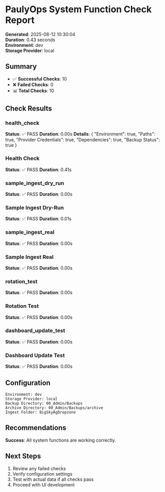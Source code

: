 # PaulyOps System Function Check Report

**Generated**: 2025-08-12 10:30:04  
**Duration**: 0.43 seconds  
**Environment**: dev  
**Storage Provider**: local

## Summary

- ✅ **Successful Checks**: 10
- ❌ **Failed Checks**: 0
- 📊 **Total Checks**: 10

## Check Results

### health_check
**Status**: ✅ PASS
**Duration**: 0.00s
**Details**: {
  "Environment": true,
  "Paths": true,
  "Provider Credentials": true,
  "Dependencies": true,
  "Backup Status": true
}

### Health Check
**Status**: ✅ PASS
**Duration**: 0.41s

### sample_ingest_dry_run
**Status**: ✅ PASS
**Duration**: 0.00s

### Sample Ingest Dry-Run
**Status**: ✅ PASS
**Duration**: 0.01s

### sample_ingest_real
**Status**: ✅ PASS
**Duration**: 0.00s

### Sample Ingest Real
**Status**: ✅ PASS
**Duration**: 0.00s

### rotation_test
**Status**: ✅ PASS
**Duration**: 0.00s

### Rotation Test
**Status**: ✅ PASS
**Duration**: 0.00s

### dashboard_update_test
**Status**: ✅ PASS
**Duration**: 0.00s

### Dashboard Update Test
**Status**: ✅ PASS
**Duration**: 0.00s

## Configuration

```
Environment: dev
Storage Provider: local
Backup Directory: 00_Admin/Backups
Archive Directory: 00_Admin/Backups/archive
Ingest Folder: BigSkyAgDropzone
```

## Recommendations

**Success**: All system functions are working correctly.

## Next Steps

1. Review any failed checks
2. Verify configuration settings
3. Test with actual data if all checks pass
4. Proceed with UI development

